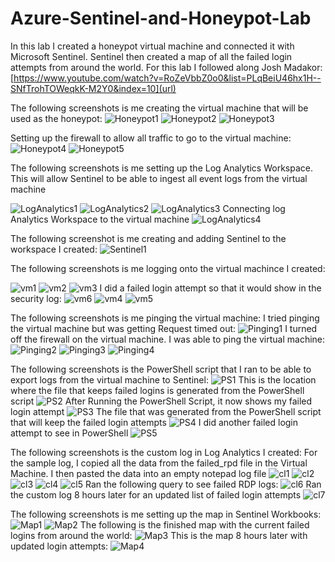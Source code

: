 # Azure-Sentinel-and-Honeypot-Lab
In this lab I created a honeypot virtual machine and connected it with Microsoft Sentinel. Sentinel then created a map of all the failed login attempts from around the world. For this lab I followed along Josh Madakor: [https://www.youtube.com/watch?v=RoZeVbbZ0o0&list=PLqBeiU46hx1H--SNfTrohTOWeqkK-M2Y0&index=10](url)

The following screenshots is me creating the virtual machine that will be used as the honeypot:
![Honeypot1](https://github.com/WarRoc22/Azure-Sentinel-and-Honeypot-Lab/assets/148729293/8efcdc9b-c1c9-4114-80f7-0f0dac6911fa)
![Honeypot2](https://github.com/WarRoc22/Azure-Sentinel-and-Honeypot-Lab/assets/148729293/152da059-d30c-43be-a50f-b6906617dc5b)
![Honeypot3](https://github.com/WarRoc22/Azure-Sentinel-and-Honeypot-Lab/assets/148729293/476cdd90-55c5-4225-b4a8-d61333a1540a)

Setting up the firewall to allow all traffic to go to the virtual machine:
![Honeypot4](https://github.com/WarRoc22/Azure-Sentinel-and-Honeypot-Lab/assets/148729293/860523c2-6432-4548-b47a-ea57ef603122)
![Honeypot5](https://github.com/WarRoc22/Azure-Sentinel-and-Honeypot-Lab/assets/148729293/f00347ff-99ad-47c9-ae9b-1b7a20bc8cdc)


The following screenshots is me setting up the Log Analytics Workspace. This will allow Sentinel to be able to ingest all event logs from the virtual machine

![LogAnalytics1](https://github.com/WarRoc22/Azure-Sentinel-and-Honeypot-Lab/assets/148729293/dbf374f7-8a80-4fc3-be97-05b9bae3caca)
![LogAnalytics2](https://github.com/WarRoc22/Azure-Sentinel-and-Honeypot-Lab/assets/148729293/018f2315-2e83-4adb-8106-ca288cf6e24b)
![LogAnalytics3](https://github.com/WarRoc22/Azure-Sentinel-and-Honeypot-Lab/assets/148729293/31b518c9-208e-47f5-bc3b-c44c8180bae7)
Connecting log Analytics Workspace to the virtual machine
![LogAnalytics4](https://github.com/WarRoc22/Azure-Sentinel-and-Honeypot-Lab/assets/148729293/9bcb6c47-0a42-4b7c-a033-1a412800bf0d)


The following screenshot is me creating and adding Sentinel to the workspace I created:
![Sentinel1](https://github.com/WarRoc22/Azure-Sentinel-and-Honeypot-Lab/assets/148729293/02d0dac2-0c7f-4644-9155-03db9973d4dc)


The following screenshots is me logging onto the virtual machince I created:

![vm1](https://github.com/WarRoc22/Azure-Sentinel-and-Honeypot-Lab/assets/148729293/c2af1003-8a81-425e-baa8-050e87c9aee2)
![vm2](https://github.com/WarRoc22/Azure-Sentinel-and-Honeypot-Lab/assets/148729293/a0d292e8-9cd0-4914-9917-ca02a32606af)
![vm3](https://github.com/WarRoc22/Azure-Sentinel-and-Honeypot-Lab/assets/148729293/1d9b4a5c-f7c9-405c-8a80-5d8accaa432c)
I did a failed login attempt so that it would show in the security log:
![vm6](https://github.com/WarRoc22/Azure-Sentinel-and-Honeypot-Lab/assets/148729293/a643d9c8-49c3-4389-82d0-2ec01b076f68)
![vm4](https://github.com/WarRoc22/Azure-Sentinel-and-Honeypot-Lab/assets/148729293/a6b76fac-2a20-4552-9904-9fb121671ca4)
![vm5](https://github.com/WarRoc22/Azure-Sentinel-and-Honeypot-Lab/assets/148729293/b53f5180-b0ab-46a1-9915-010f197cb7a0)


The following screenshots is me pinging the virtual machine:
I tried pinging the virtual machine but was getting Request timed out:
![Pinging1](https://github.com/WarRoc22/Azure-Sentinel-and-Honeypot-Lab/assets/148729293/adacd732-df02-4ba7-8344-4ceba93106c7)
I turned off the firewall on the virtual machine. I was able to ping the virtual machine:
![Pinging2](https://github.com/WarRoc22/Azure-Sentinel-and-Honeypot-Lab/assets/148729293/26ac4d79-263c-4952-9c4d-abe42a67fa47)
![Pinging3](https://github.com/WarRoc22/Azure-Sentinel-and-Honeypot-Lab/assets/148729293/c82f8578-a71c-4b9e-b3c2-1f3287811466)
![Pinging4](https://github.com/WarRoc22/Azure-Sentinel-and-Honeypot-Lab/assets/148729293/f368ce6d-5055-4613-8ee9-941d8d6f3352)


The following screenshots is the PowerShell script that I ran to be able to export logs from the virtual machine to Sentinel:
![PS1](https://github.com/WarRoc22/Azure-Sentinel-and-Honeypot-Lab/assets/148729293/1447a091-daca-4a46-9ac9-dbc53c5792ea)
This is the location where the file that keeps failed logins is generated from the PowerShell script
![PS2](https://github.com/WarRoc22/Azure-Sentinel-and-Honeypot-Lab/assets/148729293/3814f179-b5e4-4503-be82-1bcd4b87beee)
After Running the PowerShell Script, it now shows my failed login attempt
![PS3](https://github.com/WarRoc22/Azure-Sentinel-and-Honeypot-Lab/assets/148729293/6ab78b5c-5ff8-4d7d-9be1-3741a59e6cc7)
The file that was generated from the PowerShell script that will keep the failed login attempts
![PS4](https://github.com/WarRoc22/Azure-Sentinel-and-Honeypot-Lab/assets/148729293/147f2006-57e5-49d9-89fd-c12dee85cb87)
I did another failed login attempt to see in PowerShell
![PS5](https://github.com/WarRoc22/Azure-Sentinel-and-Honeypot-Lab/assets/148729293/35ec13aa-d5cc-4f18-a65f-b96ecc500c3d)


The following screenshots is the custom log in Log Analytics I created:
For the sample log, I copied all the data from the failed_rpd file in the Virtual Machine. I then pasted the data into an empty notepad log file
![cl1](https://github.com/WarRoc22/Azure-Sentinel-and-Honeypot-Lab/assets/148729293/11080c73-d7db-44f5-bcc4-de940e7845bc)
![cl2](https://github.com/WarRoc22/Azure-Sentinel-and-Honeypot-Lab/assets/148729293/9ea9c160-a5a3-48f9-89f3-3f8a9b3fe7ce)
![cl3](https://github.com/WarRoc22/Azure-Sentinel-and-Honeypot-Lab/assets/148729293/031f82a8-9914-4445-86a1-2b64e428b952)
![cl4](https://github.com/WarRoc22/Azure-Sentinel-and-Honeypot-Lab/assets/148729293/1502d9d2-f2dc-4639-919b-fc89cad9158e)
![cl5](https://github.com/WarRoc22/Azure-Sentinel-and-Honeypot-Lab/assets/148729293/a539ba4f-755b-4205-bb84-bb1c31479c8e)
Ran the following query to see failed RDP logs:
![cl6](https://github.com/WarRoc22/Azure-Sentinel-and-Honeypot-Lab/assets/148729293/3ba5ee57-f149-46bb-8536-fd41b7852de4)
Ran the custom log 8 hours later for an updated list of failed login attempts
![cl7](https://github.com/WarRoc22/Azure-Sentinel-and-Honeypot-Lab/assets/148729293/c7a2276d-fa3d-43f0-b32c-6546642c699a)


The following screenshots is me setting up the map in Sentinel Workbooks:
![Map1](https://github.com/WarRoc22/Azure-Sentinel-and-Honeypot-Lab/assets/148729293/748a3193-1a4e-4f2e-ba6d-d5fca152e86f)
![Map2](https://github.com/WarRoc22/Azure-Sentinel-and-Honeypot-Lab/assets/148729293/b03ca328-bdd2-4abe-b382-293f75079f70)
The following is the finished map with the current failed logins from around the world:
![Map3](https://github.com/WarRoc22/Azure-Sentinel-and-Honeypot-Lab/assets/148729293/c86b55fa-75e5-4a23-9733-5337d60e67f6)
This is the map 8 hours later with updated login attempts:
![Map4](https://github.com/WarRoc22/Azure-Sentinel-and-Honeypot-Lab/assets/148729293/bb6f0b57-6f71-4000-a0c4-b844244ca643)









